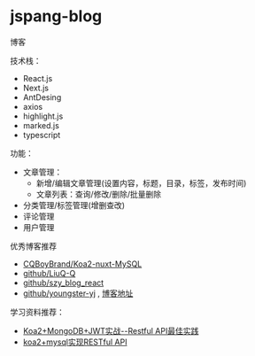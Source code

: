 # jspang-blog

博客

技术栈：

- React.js
- Next.js
- AntDesing
- axios
- highlight.js
- marked.js
- typescript

功能：

- 文章管理：
  - 新增/编辑文章管理(设置内容，标题，目录，标签，发布时间)
  - 文章列表：查询/修改/删除/批量删除
- 分类管理/标签管理(增删查改)
- 评论管理
- 用户管理

优秀博客推荐

- [CQBoyBrand/Koa2-nuxt-MySQL](https://github.com/CQBoyBrand/Koa2-nuxt-MySQL)
- [github/LiuQ-Q](https://github.com/LiuQ-Q/nuxt-typescript-blog)
- [github/szy_blog_react](https://github.com/zhanyis/szy_blog_react)
- [github/youngster-yj](ttps://github.com/youngster-yj) , [ 博客地址](http://www.jsfan.net/)


学习资料推荐：

- [Koa2+MongoDB+JWT实战--Restful API最佳实践](https://blog.csdn.net/mrweb/article/details/106709450)
- [koa2+mysql实现RESTful API](https://blog.csdn.net/qq_30604453/article/details/84791069)
